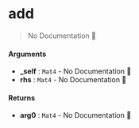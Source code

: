 # add

> No Documentation 🚧

#### Arguments

- **\_self** : `Mat4` \- No Documentation 🚧
- **rhs** : `Mat4` \- No Documentation 🚧

#### Returns

- **arg0** : `Mat4` \- No Documentation 🚧